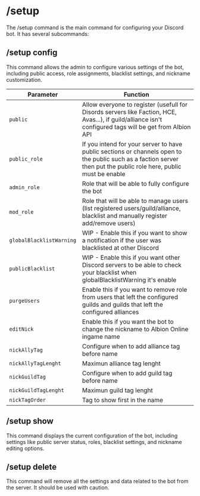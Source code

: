 # /setup

The /setup command is the main command for configuring your Discord bot. It has several subcommands:

## /setup config

This command allows the admin to configure various settings of the bot, including public access, role assignments, blacklist settings, and nickname customization.

| Parameter | Function |
| --- | --- |
| `public` | Allow everyone to register (usefull for Disords servers like Faction, HCE, Avas...), if guild/alliance isn't configured tags will be get from Albion API |
| `public_role` | If you intend for your server to have public sections or channels open to the public such as a faction server then put the public role here, public must be enable |
| `admin_role` | Role that will be able to fully configure the bot |
| `mod_role` | Role that will be able to manage users (list registered users/guild/alliance, blacklist and manually register add/remove users) |
| `globalBlacklistWarning` | WIP - Enable this if you want to show a notification if the user was blacklisted at other Discord |
| `publicBlacklist` | WIP - Enable this if you want other Discord servers to be able to check your blacklist when globalBlacklistWarning it's enable |
| `purgeUsers` | Enable this if you want to remove role from users that left the configured guilds and guilds that left the configured alliances |
| `editNick` | Enable this if you want the bot to change the nickname to Albion Online ingame name |
| `nickAllyTag` | Configure when to add alliance tag before name |
| `nickAllyTagLenght` | Maximun alliance tag lenght |
| `nickGuildTag` | Configure when to add guild tag before name  |
| `nickGuildTagLenght` | Maximun guild tag lenght |
| `nickTagOrder` | Tag to show first in the name |

## /setup show

This command displays the current configuration of the bot, including settings like public server status, roles, blacklist settings, and nickname editing options.

## /setup delete

This command will remove all the settings and data related to the bot from the server. It should be used with caution.
